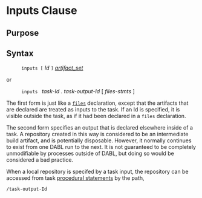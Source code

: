 # Inputs Clause

## Purpose

## Syntax

<dl>
<dd><code>inputs [</code> <i>Id</i> <code>]</code> <i><a href="artifact_set.md">artifact_set</a></i></dd>
</dl>
or
<dl>
<dd><code>inputs </code> <i>task-Id . task-output-Id</i> [ <i>files-stmts</i> ]</dd>
</dl>

The first form is just like a <code><a href="files_decl.md">files</a></code>
declaration, except that the artifacts that are declared are treated as inputs
to the task. If an Id is specified, it is visible outside the task, as if it had been declared
in a <code>files</code> declaration.

The second form specifies an output that is declared elsewhere inside of a task.
A repository created in this way is considered to be an intermediate build artifact,
and is potentially disposable. However, it normally continues to exist from one
DABL run to the next. It is not guaranteed to be completely unmodifiable by
processes outside of DABL, but doing so would be considered a bad practice.

When a local repository is specifed by a task input, the
repository can be accessed from task [procedural statements](procedural_stmt.md)
by the path,

```
/task-output-Id
```
